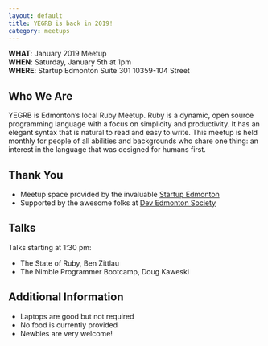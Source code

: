 ```yaml
---
layout: default
title: YEGRB is back in 2019!
category: meetups
---
```


**WHAT**: January 2019 Meetup</br>
**WHEN**: Saturday, January 5th at 1pm</br>
**WHERE**: Startup Edmonton Suite 301 10359-104 Street

## Who We Are

YEGRB is Edmonton’s local Ruby Meetup. Ruby is a dynamic, open source programming language with a focus on simplicity and productivity. It has an elegant syntax that is natural to read and easy to write. This meetup is held monthly for people of all abilities and backgrounds who share one thing: an interest in the language that was designed for humans first.

## Thank You

- Meetup space provided by the invaluable [Startup Edmonton](http://www.startupedmonton.com/)
- Supported by the awesome folks at [Dev Edmonton Society](https://devedmonton.com/)

## Talks

Talks starting at 1:30 pm:

- The State of Ruby, Ben Zittlau
- The Nimble Programmer Bootcamp, Doug Kaweski

## Additional Information

- Laptops are good but not required
- No food is currently provided
- Newbies are very welcome!
